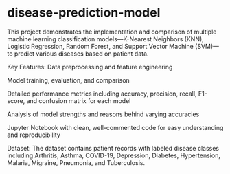 # disease-prediction-model
This project demonstrates the implementation and comparison of multiple machine learning classification models—K-Nearest Neighbors (KNN), Logistic Regression, Random Forest, and Support Vector Machine (SVM)—to predict various diseases based on patient data.

Key Features:
Data preprocessing and feature engineering

Model training, evaluation, and comparison

Detailed performance metrics including accuracy, precision, recall, F1-score, and confusion matrix for each model

Analysis of model strengths and reasons behind varying accuracies

Jupyter Notebook with clean, well-commented code for easy understanding and reproducibility

Dataset:
The dataset contains patient records with labeled disease classes including Arthritis, Asthma, COVID-19, Depression, Diabetes, Hypertension, Malaria, Migraine, Pneumonia, and Tuberculosis.

